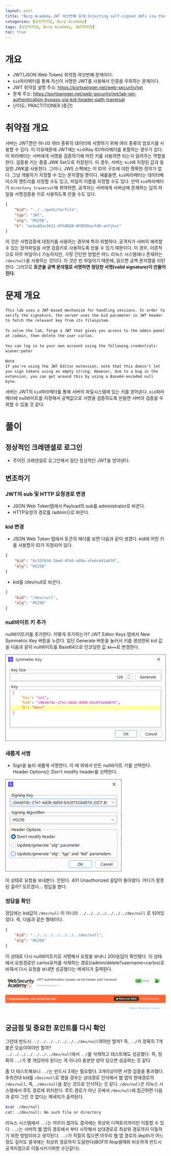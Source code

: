 ```yaml
---
layout: post
title: "Burp Academy-JWT 여섯번째 문제:Injecting self-signed JWTs via the kid parameter"
categories: [보안취약점, Burp Academy]
tags: [보안취약점, Burp Academy, JWT취약점]
toc: true
---
```


# 개요
- JWT(JSON Web Token) 취약점 여섯번째 문제이다. 
- `kid`파라메터를 통해 자신이 서명한 JWT를 사용해서 인증을 우회하는 문제이다. 
- JWT 취약점 설명 주소: https://portswigger.net/web-security/jwt
- 문제 주소: https://portswigger.net/web-security/jwt/lab-jwt-authentication-bypass-via-kid-header-path-traversal
- 난이도: PRACTITIONER (중간)

# 취약점 개요 
서버는 JWT뿐만 아니라 여러 종류의 데이터에 서명하기 위해 여러 종류의 암호키를 사용할 수 있다. 이 이유때문에 JWT에는 `kid`(Key ID)파라메터를 포함하는 경우가 있다. 이 파라메터는 서버에게 서명을 검증하기해 어떤 키를 사용하면 되는지 알려주는 역할을 한다. 
검증용 키는 종종 JWK Set으로 저장된다. 이 경우, 서버는 `kid`에 지정된 값과 동일한 JWK를 사용한다. 그러나, JWS 스펙에는 이 ID의 구조에 대한 명확한 정의가 없다. 그냥 개발자가 지정할 수 있는 문자열일 뿐이다. 예를들면, `kid`파라메터는 데이터베이스의 엔트리를 지정할 수도 있고, 파일의 이름을 지정할 수도 있다. 
만약 `kid`파라메터가 `directory traversal`에 취약하면, 공격자는 서버에게 서버상에 존재하는 임의 파일을 서명검증용 키로 사용하도록 만들 수도 있다. 

```json
{
    "kid": "../../path/to/file",
    "typ": "JWT",
    "alg": "HS256",
    "k": "asGsADas3421-dfh9DGN-AFDFDbasfd8-anfjkvc"
}
```

이 것은 서명검증에 대칭키를 사용하는 경우에 특히 위험하다. 공격자가 서버의 예측할 수 있는 정적파일을 서명 검증키로 사용하도록 만들 수 있기 때문이다. 이 경우, 이론적으로 아무 파일이나 가능하지만, 가장 간단한 방법은 어느 리눅스 시스템에나 존재하는 `/dev/null`을 사용하는 것이다. 이 것은 빈 파일이기 때문에, 읽으면 공백 문자열을 리턴한다. 그러므로 **토큰을 공백 문자열로 서명하면 정당한 서명(valid signature)이 만들어진다.** 

# 문제 개요 
```
This lab uses a JWT-based mechanism for handling sessions. In order to verify the signature, the server uses the kid parameter in JWT header to fetch the relevant key from its filesystem.

To solve the lab, forge a JWT that gives you access to the admin panel at /admin, then delete the user carlos.

You can log in to your own account using the following credentials: wiener:peter

Note
If you're using the JWT Editor extension, note that this doesn't let you sign tokens using an empty string. However, due to a bug in the extension, you can get around this by using a Base64-encoded null byte.
```

서버는 JWT의 `kid`파라메터를 통해 서버의 파일시스템에 있는 키를 얻어온다. 
`kid`파라메터에 null바이트를 지정해서 공백값으로 서명을 검증하도록 만들면 서버의 검증을 우회할 수 있을 것 같다. 

# 풀이  
## 정상적인 크레덴셜로 로그인 
- 주어진 크레덴셜로 로그인해서 일단 정상적인 JWT을 얻어낸다. 

## 변조하기 
### JWT의 sub 및 HTTP 요청경로 변경
- JSON Web Token탭에서 Payload의 sub를 administrator로 바꾼다. 
- HTTP요청의 경로를 /admin으로 바꾼다. 

### kid 변경 
- JSON Web Token 탭에서 토큰의 헤더를 보면 다음과 같이 생겼다. kid에 어떤 키를 사용할지 ID가 지정되어 있다. 

```json
{
    "kid": "bc35f634-2bed-4fa5-a09a-afedce91a6f0",
    "alg": "HS256"
}
```

- kid를 /dev/null로 바꾼다. 

```json
{
    "kid": "/dev/null",
    "alg": "HS256"
}
```

### null바이트 키 추가  
null바이트키를 추가한다. 어떻게 추가하는가?
JWT Editor Keys 탭에서 New Symmetric Key 버튼을 누른다. 일단 Generate 버튼을 눌러서 키를 생성한뒤 kid 값을 다음과 같이 null바이트를 Base64으로 인코딩한 값 `AA==`로 변경한다. 

![null바이트키 추가하기](/images/jwt-symmetric-key-with-null-byte-base64.png)


### 새롭게 서명
- Sign을 눌러 새롭게 서명한다. 이 때 위에서 만든 null바이트 키를 선택한다. Header Options는 Don't modify header를 선택한다. 

![null바이트키로 서명하기](/images/jwt-sign-with-null-byte-base64.png)

이 상태로 요청을 보내본다. 안된다. 401 Unauthorized 응답이 돌아왔다. 어디가 잘못된 걸까? 모르겠다... 정답을 봤다. 

### 정답을 확인
정답에는 kid값이 `/dev/null` 이 아니라 `../../../../../../../dev/null` 로 되어있었다.  즉, 다음과 같은 형태이다. 

```json
{
    "kid": "../../../../../../../dev/null",
    "alg": "HS256"
}
```

이 상태로 다시 null바이트키로 서명해서 요청을 보내니 200응답이 확인됐다. 이 상태에서 요청경로만 carlos유저를 삭제하는 경로(/admin/delete?username=carlos)로 바꿔서 다시 요청을 보내면 성공했다는 메세지가 출력된다. 

![성공](images/burp-academy-jwt-6-success.png)


## 궁금점 및 중요한 포인트를 다시 확인
그런데 반드시 `../../../../../../../dev/null`여야만 할까? 즉, `../`가 정확히 7개 붙은 모습이여야만 할까?    
`../../../../../../../dev/null`에서 `../`를 삭제하고 테스트해도 성공했다. 즉, 정확히 `../`가 몇 개있어야 된다는 게 아니라 충분한 양이 있으면 성공하는 것 같다.    

좀 더 테스트해보니 `../`는 반드시 3개는 필요했다. 3개이상이면 서명 검증을 통과했다. 추측컨대 kid를 `/dev/null`로 했을 경우는 상대경로 인식해서 웹 앱의 현재경로의 `/dev/null`, 즉, `./dev/null`을 찾는 것으로 인식하는 것 같다. `/dev/null`은 리눅스 시스템에서 루트 경로에 위치한다. 루트 경로가 아닌 곳에서 `/dev/null`에 접근하면 다음과 같이 그런 것 없다는 메세지가 출력된다. 

```sh
$cat ./dev/null
cat: ./dev/null: No such file or directory
```

리눅스 시스템에서 `../`는 아무리 많아도 결국에는 최상위 디렉토리까지만 이동할 수 있다. `../`는 서버의 웹 앱의 경로에서 부터 시작해서 상대경로로 최상위 경로까지 이동하기 위한 방법이라고 생각된다. `../`가 적절히 많으면 아무리 웹 앱 경로의 depth가 어느정도 깊어도 결국에는 최상위 경로까지 도달한다(BOF의 Nop썰매와 비슷하게 반드시 공격지점으로 이동시키기위한 수단같다).






